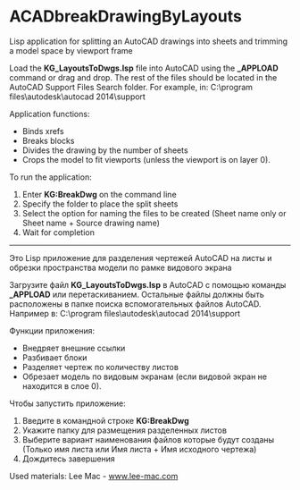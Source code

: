 # ACADbreakDrawingByLayouts
Lisp application for splitting an AutoCAD drawings into sheets and trimming a model space by viewport frame

Load the **KG_LayoutsToDwgs.lsp** file into AutoCAD using the **_APPLOAD** command or drag and drop.
The rest of the files should be located in the AutoCAD Support Files Search folder.
For example, in:
C:\program files\autodesk\autocad 2014\support

Application functions:
* Binds xrefs
* Breaks blocks
* Divides the drawing by the number of sheets
* Crops the model to fit viewports (unless the viewport is on layer 0).

To run the application:
1. Enter **KG:BreakDwg** on the command line
2. Specify the folder to place the split sheets
3. Select the option for naming the files to be created (Sheet name only or Sheet name + Source drawing name)
4. Wait for completion


--------------------------------------------------------------------------------------------
Это Lisp приложение для разделения чертежей AutoCAD на листы и обрезки пространства модели по рамке видового экрана

Загрузите файл **KG_LayoutsToDwgs.lsp** в AutoCAD с помощью команды **_APPLOAD** или перетаскиванием.
Остальные файлы должны быть расположены в папке поиска вспомогательных файлов AutoCAD. 
Например в:
C:\program files\autodesk\autocad 2014\support

Функции приложения:
* Внедряет внешние ссылки
* Разбивает блоки
* Разделяет чертеж по количеству листов 
* Обрезает модель по видовым экранам (если видовой экран не находится в слое 0). 

Чтобы запустить приложение:
1. Введите в командной строке **KG:BreakDwg**
2. Укажите папку для размещения разделенных листов
3. Выберите вариант наименования файлов которые будут созданы (Только имя листа или Имя листа + Имя исходного чертежа)
4. Дождитесь завершения

Used materials: Lee Mac - www.lee-mac.com
